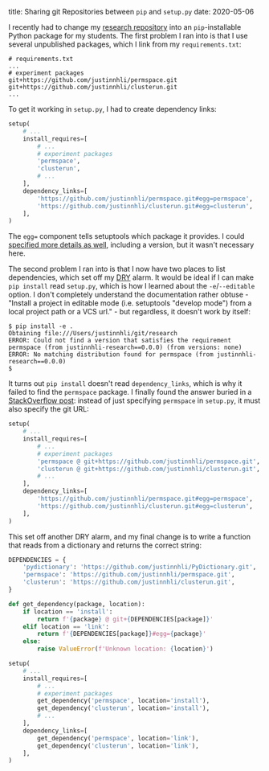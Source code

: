 title: Sharing git Repositories between `pip` and `setup.py`
date: 2020-05-06

I recently had to change my [research repository](https://github.com/justinnhli/research) into an `pip`-installable Python package for my students. The first problem I ran into is that I use several unpublished packages, which I link from my `requirements.txt`:

```
# requirements.txt
...
# experiment packages
git+https://github.com/justinnhli/permspace.git
git+https://github.com/justinnhli/clusterun.git
...
```

To get it working in `setup.py`, I had to create dependency links:

```python
setup(
	# ...
    install_requires=[
		# ...
        # experiment packages
        'permspace',
        'clusterun',
		# ...
    ],
    dependency_links=[
		'https://github.com/justinnhli/permspace.git#egg=permspace',
		'https://github.com/justinnhli/clusterun.git#egg=clusterun',
    ],
)
```

The `egg=` component tells setuptools which package it provides. I could [specified more details as well](https://setuptools.readthedocs.io/en/latest/setuptools.html#dependencies-that-aren-t-in-pypi), including a version, but it wasn't necessary here.

The second problem I ran into is that I now have two places to list dependencies, which set off my [DRY](https://en.wikipedia.org/wiki/Don%27t_repeat_yourself) alarm. It would be ideal if I can make `pip install` read `setup.py`, which is how I learned about the `-e`/`--editable` option. I don't completely understand the documentation rather obtuse - "Install a project in editable mode (i.e. setuptools "develop mode") from a local project path or a VCS url." - but regardless, it doesn't work by itself:

```
$ pip install -e .
Obtaining file:///Users/justinnhli/git/research
ERROR: Could not find a version that satisfies the requirement permspace (from justinnhli-research==0.0.0) (from versions: none)
ERROR: No matching distribution found for permspace (from justinnhli-research==0.0.0)
$
```

It turns out `pip install` doesn't read `dependency_links`, which is why it failed to find the `permspace` package. I finally found the answer buried in a [StackOverflow post](https://stackoverflow.com/questions/12518499/pip-ignores-dependency-links-in-setup-py#comment94736800_13587734): instead of just specifying `permspace` in `setup.py`, it must also specify the git URL:

```python
setup(
	# ...
    install_requires=[
		# ...
        # experiment packages
        'permspace @ git+https://github.com/justinnhli/permspace.git',
        'clusterun @ git+https://github.com/justinnhli/clusterun.git',
		# ...
    ],
    dependency_links=[
		'https://github.com/justinnhli/permspace.git#egg=permspace',
		'https://github.com/justinnhli/clusterun.git#egg=clusterun',
    ],
)
```

This set off another DRY alarm, and my final change is to write a function that reads from a dictionary and returns the correct string:

```python
DEPENDENCIES = {
    'pydictionary': 'https://github.com/justinnhli/PyDictionary.git',
    'permspace': 'https://github.com/justinnhli/permspace.git',
    'clusterun': 'https://github.com/justinnhli/clusterun.git',
}

def get_dependency(package, location):
    if location == 'install':
        return f'{package} @ git+{DEPENDENCIES[package]}'
    elif location == 'link':
        return f'{DEPENDENCIES[package]}#egg={package}'
    else:
        raise ValueError(f'Unknown location: {location}')

setup(
	# ...
    install_requires=[
		# ...
        # experiment packages
        get_dependency('permspace', location='install'),
        get_dependency('clusterun', location='install'),
		# ...
    ],
    dependency_links=[
        get_dependency('permspace', location='link'),
        get_dependency('clusterun', location='link'),
    ],
)
```
